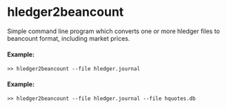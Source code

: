 # hledger2beancount

Simple command line program which converts one or more hledger files to beancount format, including market prices.

#### Example:
    >> hledger2beancount --file hledger.journal

#### Example:
    >> hledger2beancount --file hledger.journal --file hquotes.db
